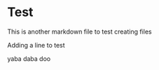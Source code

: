 Test
====
This is another markdown file to test creating files


Adding a line to test

yaba daba doo
